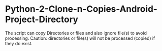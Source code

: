 # Python-2-Clone-n-Copies-Android-Project-Directory
The script can copy Directories or files and also ignore file(s) to avoid processing. Caution: directories or file(s) will not be processed (copied) if they do exist.
